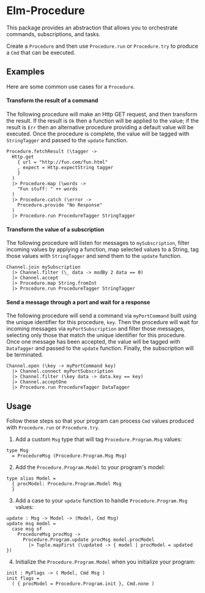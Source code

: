 # Elm-Procedure

This package provides an abstraction that allows you to orchestrate commands, subscriptions, and tasks.

Create a `Procedure` and then use `Procedure.run` or `Procedure.try` to produce a `Cmd` that can be executed.

## Examples

Here are some common use cases for a `Procedure`.

#### Transform the result of a command

The following procedure will make an Http GET request, and then transform the result. If
the result is `Ok` then a function will be applied to the value; if the result is `Err` then
an alternative procedure providing a default value will be executed. Once the procedure is
complete, the value will be tagged with `StringTagger` and passed to the `update` function. 

```
Procedure.fetchResult (\tagger ->
  Http.get
    { url = "http://fun.com/fun.html"
    , expect = Http.expectString tagger
    }
  )
  |> Procedure.map (\words ->
    "Fun stuff: " ++ words
  )
  |> Procedure.catch (\error ->
    Procedure.provide "No Response"
  )
  |> Procedure.run ProcedureTagger StringTagger
```

#### Transform the value of a subscription

The following procedure will listen for messages to `mySubscription`, filter incoming
values by applying a function, map selected values to a String, tag those values with
`StringTagger` and send them to the `update` function.

```
Channel.join mySubscription
  |> Channel.filter (\_ data -> modBy 2 data == 0)
  |> Channel.accept
  |> Procedure.map String.fromInt
  |> Procedure.run ProcedureTagger StringTagger
```

#### Send a message through a port and wait for a response

The following procedure will send a command via `myPortCommand` built using the unique identifier for
this procedure, `key`. Then the procedure will wait for incoming messages
via `myPortSubscription` and filter those messages, selecting only those that match the unique
identifier for this procedure. Once one message has been accepted, the value will be tagged with
`DataTagger` and passed to the `update` function. Finally, the subscription will be terminated. 

```
Channel.open (\key -> myPortCommand key)
  |> Channel.connect myPortSubscription
  |> Channel.filter (\key data -> data.key == key)
  |> Channel.acceptOne
  |> Procedure.run ProcedureTagger DataTagger
```

## Usage

Follow these steps so that your program can process `Cmd` values produced with `Procedure.run` or `Procedure.try`.

1. Add a custom `Msg` type that will tag `Procedure.Program.Msg` values:
```
type Msg
  = ProcedureMsg (Procedure.Program.Msg Msg)
```
2. Add the `Procedure.Program.Model` to your program's model:
```
type alias Model =
  { procModel: Procedure.Program.Model Msg
  }
```
3. Add a case to your `update` function to handle `Procedure.Program.Msg` values:
```
update : Msg -> Model -> (Model, Cmd Msg)
update msg model =
  case msg of
    ProcedureMsg procMsg ->
      Procedure.Program.update procMsg model.procModel
        |> Tuple.mapFirst (\updated -> { model | procModel = updated })
```
4. Initialize the `Procedure.Program.Model` when you initialize your program:
```
init : MyFlags -> ( Model, Cmd Msg )
init flags =
  ( { procModel = Procedure.Program.init }, Cmd.none )
```
